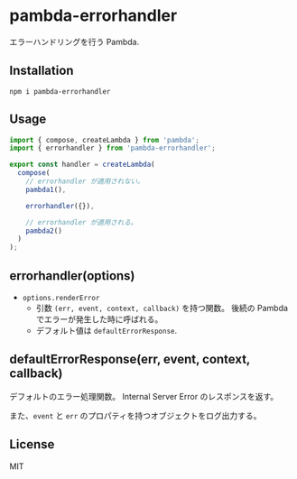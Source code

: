 # pambda-errorhandler

エラーハンドリングを行う Pambda.

## Installation

```
npm i pambda-errorhandler
```

## Usage

``` javascript
import { compose, createLambda } from 'pambda';
import { errorhandler } from 'pambda-errorhandler';

export const handler = createLambda(
  compose(
    // errorhandler が適用されない。
    pambda1(),

    errorhandler({}),

    // errorhandler が適用される。
    pambda2()
  )
);
```

## errorhandler(options)

- `options.renderError`
    - 引数 `(err, event, context, callback)` を持つ関数。
      後続の Pambda でエラーが発生した時に呼ばれる。
    - デフォルト値は `defaultErrorResponse`.

## defaultErrorResponse(err, event, context, callback)

デフォルトのエラー処理関数。 Internal Server Error のレスポンスを返す。

また、`event` と `err` のプロパティを持つオブジェクトをログ出力する。

## License

MIT

